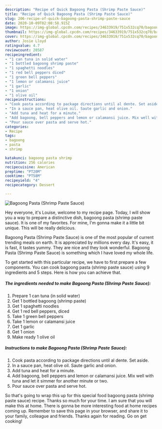 ```yaml
---
description: "Recipe of Quick Bagoong Pasta (Shrimp Paste Sauce)"
title: "Recipe of Quick Bagoong Pasta (Shrimp Paste Sauce)"
slug: 206-recipe-of-quick-bagoong-pasta-shrimp-paste-sauce
date: 2020-10-09T02:08:58.915Z
image: https://img-global.cpcdn.com/recipes/34633919/751x532cq70/bagoong-pasta-shrimp-paste-sauce-recipe-main-photo.jpg
thumbnail: https://img-global.cpcdn.com/recipes/34633919/751x532cq70/bagoong-pasta-shrimp-paste-sauce-recipe-main-photo.jpg
cover: https://img-global.cpcdn.com/recipes/34633919/751x532cq70/bagoong-pasta-shrimp-paste-sauce-recipe-main-photo.jpg
author: Josie Lloyd
ratingvalue: 4.7
reviewcount: 20587
recipeingredient:
- "1 can tuna in solid water"
- "1 bottled bagoong shrimp paste"
- "1 spaghetti noodles"
- "1 red bell peppers diced"
- "1 green bell peppers"
- "1 lemon or calamansi juice"
- "1 garlic"
- "1 onion"
- "1 olive oil"
recipeinstructions:
- "Cook pasta according to package directions until al dente. Set aside."
- "In a sauce pan, heat olive oil. Saute garlic and onion."
- "Add tuna and heat for a minute."
- "Add bagoong, bell peppers and lemon or calamansi juice. Mix well with tuna and let it simmer for another minute or two."
- "Pour sauce over pasta and serve hot."
categories:
- Recipe
tags:
- bagoong
- pasta
- shrimp

katakunci: bagoong pasta shrimp 
nutrition: 256 calories
recipecuisine: American
preptime: "PT20M"
cooktime: "PT58M"
recipeyield: "4"
recipecategory: Dessert

---
```



![Bagoong Pasta (Shrimp Paste Sauce)](https://img-global.cpcdn.com/recipes/34633919/751x532cq70/bagoong-pasta-shrimp-paste-sauce-recipe-main-photo.jpg)

Hey everyone, it's Louise, welcome to my recipe page. Today, I will show you a way to prepare a distinctive dish, bagoong pasta (shrimp paste sauce). It is one of my favorites. For mine, I'm gonna make it a little bit unique. This will be really delicious.



Bagoong Pasta (Shrimp Paste Sauce) is one of the most popular of current trending meals on earth. It is appreciated by millions every day. It's easy, it is fast, it tastes yummy. They are nice and they look wonderful. Bagoong Pasta (Shrimp Paste Sauce) is something which I have loved my whole life.


To get started with this particular recipe, we have to first prepare a few components. You can cook bagoong pasta (shrimp paste sauce) using 9 ingredients and 5 steps. Here is how you can achieve that.

<!--inarticleads1-->

##### The ingredients needed to make Bagoong Pasta (Shrimp Paste Sauce):

1. Prepare 1 can tuna (in solid water)
1. Get 1 bottled bagoong (shrimp paste)
1. Get 1 spaghetti noodles
1. Get 1 red bell peppers, diced
1. Take 1 green bell peppers
1. Take 1 lemon or calamansi juice
1. Get 1 garlic
1. Get 1 onion
1. Make ready 1 olive oil




<!--inarticleads2-->

##### Instructions to make Bagoong Pasta (Shrimp Paste Sauce):

1. Cook pasta according to package directions until al dente. Set aside.
1. In a sauce pan, heat olive oil. Saute garlic and onion.
1. Add tuna and heat for a minute.
1. Add bagoong, bell peppers and lemon or calamansi juice. Mix well with tuna and let it simmer for another minute or two.
1. Pour sauce over pasta and serve hot.




So that's going to wrap this up for this special food bagoong pasta (shrimp paste sauce) recipe. Thanks so much for your time. I am sure that you will make this at home. There is gonna be more interesting food at home recipes coming up. Remember to save this page in your browser, and share it to your family, colleague and friends. Thanks again for reading. Go on get cooking!
